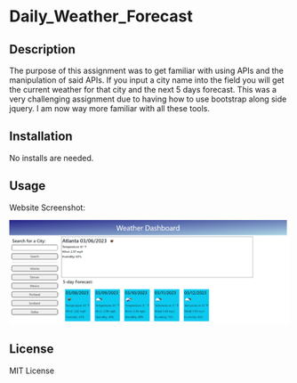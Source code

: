 # Daily_Weather_Forecast

## Description

The purpose of this assignment was to get familiar with using APIs and the manipulation of said APIs. If you input a city name into the field you will get the current weather for that city and the next 5 days forecast. This was a very challenging assignment due to having how to use bootstrap along side jquery. I am now way more familiar with all these tools. 

## Installation

No installs are needed.

## Usage

Website Screenshot:

![Website_Screenshot](https://github.com/JacobRyanWillis/Daily_Weather_Forecast/blob/1460df5342b7bb4415a08b3d85e66b12d95a12ec/Assets/Website_Screenshot.png)

## License

MIT License
